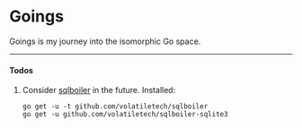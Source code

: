 # Goings

Goings is my journey into the isomorphic Go space.


----

#### Todos

1. Consider [sqlboiler](https://github.com/volatiletech/sqlboiler) in the future.
   Installed:
    ```shell
    go get -u -t github.com/volatiletech/sqlboiler
    go get -u github.com/volatiletech/sqlboiler-sqlite3
    ```

